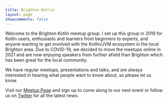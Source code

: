 ```yaml
---
title: Brighton Kotlin
layout: page
showcomments: false
---
```


Welcome to the Brighton Kotlin meetup group. I set up this group in 2019 for Kotlin users, enthusiasts and learners from beginners to experts, and anyone wanting to get involved with the Kotlin/JVM ecosystem in the local Brighton area.  Due to COVID-19, we decided to move the meetups online in 2021 and are now enjoying speakers from further afield than Brighton which has been great for the local community.

We have regular meetups, presentations and talks, and are always interested in hearing what people want to know about, so please let us know.

Visit our [Meetup Page](https://www.meetup.com/Brighton-Kotlin/) and sign up to come along to our next event or follow us on [Twitter](https://twitter.com/brightonkotlin) for all the latest news.
